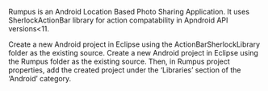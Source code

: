 Rumpus is an Android Location Based Photo Sharing Application. It uses SherlockActionBar library for action compatability in Apndroid API versions<11.

 Create a new Android project in Eclipse using the ActionBarSherlockLibrary folder as the existing source.
Create a new Android project in Eclipse using the Rumpus folder as the existing source.
 Then, in Rumpus project properties, add the created project under the ‘Libraries’ section of the ‘Android’ category.
